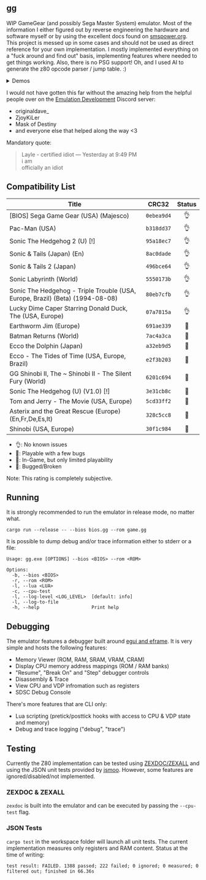 ## gg
WIP GameGear (and possibly Sega Master System) emulator. Most of the information I either figured out by reverse engineering
the hardware and software myself or by using the excellent docs found on [smspower.org](https://www.smspower.org/). This project is 
messed up in some cases and should not be used as direct reference for your own implementation. I mostly implemented everything on a
"fuck around and find out" basis, implementing features where needed to get things working. Also, there is no PSG support! Oh, and I
used AI to generate the z80 opcode parser / jump table. :)

<details>
  <summary>Demos</summary>

  | Sonic The Hedgehog 2 Demo                                                                         | Lucky Dime Caper Starring Donald Duck Demo                                                        | Pac-Man Demo                                                                                      | Earthworm Jim Demo |
  | ------------------------------------------------------------------------------------------------- | ------------------------------------------------------------------------------------------------- | ------------------------------------------------------------------------------------------------- | ---- |
  | <video src="https://github.com/ioncodes/gg/assets/18533297/afd20259-47d0-4dd6-86b8-abe68bc0a4e6"> | <video src="https://github.com/ioncodes/gg/assets/18533297/9ac07dca-3b54-43b2-a881-163980319dff"> | <video src="https://github.com/ioncodes/gg/assets/18533297/1549887c-45f5-4eec-9201-9e4de168b32e"> | <video src="https://github.com/ioncodes/gg/assets/18533297/3812319b-5b0e-4841-99c7-e3f084279b67"> |
</details>

I would not have gotten this far without the amazing help from the helpful people over on the [Emulation Development](https://discord.gg/dkmJAes) Discord server:
* originaldave_
* ZjoyKiLer
* Mask of Destiny
* and everyone else that helped along the way <3

Mandatory quote:  
> Layle - certified idiot — Yesterday at 9:49 PM  
> i am  
> officially an idiot

## Compatibility List
| **Title**                                                                     | **CRC32**  | **Status** |
| ----------------------------------------------------------------------------- | :--------: | :--------: |
| [BIOS] Sega Game Gear (USA) (Majesco)                                         | `0ebea9d4` |     👌      |
| Pac-Man (USA)                                                                 | `b318dd37` |     👌      |
| Sonic The Hedgehog 2 (U) [!]                                                  | `95a18ec7` |     👌      |
| Sonic & Tails (Japan) (En)                                                    | `8ac0dade` |     👌      |
| Sonic & Tails 2 (Japan)                                                       | `496bce64` |     👌      |
| Sonic Labyrinth (World)                                                       | `5550173b` |     👌      |
| Sonic The Hedgehog - Triple Trouble (USA, Europe, Brazil) (Beta) (1994-08-08) | `80eb7cfb` |     👌      |
| Lucky Dime Caper Starring Donald Duck, The (USA, Europe)                      | `07a7815a` |     👌      |
| Earthworm Jim (Europe)                                                        | `691ae339` |     🐥      |
| Batman Returns (World)                                                        | `7ac4a3ca` |     🐥      |
| Ecco the Dolphin (Japan)                                                      | `a32eb9d5` |     🐥      |
| Ecco - The Tides of Time (USA, Europe, Brazil)                                | `e2f3b203` |     🐥      |
| GG Shinobi II, The ~ Shinobi II - The Silent Fury (World)                     | `6201c694` |     🐥      |
| Sonic The Hedgehog (U) (V1.0) [!]                                             | `3e31cb8c` |     🐣      |
| Tom and Jerry - The Movie (USA, Europe)                                       | `5cd33ff2` |     🐞      |
| Asterix and the Great Rescue (Europe) (En,Fr,De,Es,It)                        | `328c5cc8` |     🐞      |
| Shinobi (USA, Europe)                                                         | `30f1c984` |     🐞      |

* 👌: No known issues
* 🐥: Playable with a few bugs
* 🐣: In-Game, but only limited playability
* 🐞: Bugged/Broken

Note: This rating is completely subjective.

## Running
It is strongly recommended to run the emulator in release mode, no matter what.
```
cargo run --release -- --bios bios.gg --rom game.gg
```

It is possible to dump debug and/or trace information either to stderr or a file:

```
Usage: gg.exe [OPTIONS] --bios <BIOS> --rom <ROM>

Options:
  -b, --bios <BIOS>
  -r, --rom <ROM>
  -l, --lua <LUA>
  -c, --cpu-test
  -l, --log-level <LOG_LEVEL>  [default: info]
  -l, --log-to-file
  -h, --help                   Print help
```

## Debugging
The emulator features a debugger built around [egui and eframe](https://github.com/emilk/egui). It is very simple and hosts the following features:

* Memory Viewer (ROM, RAM, SRAM, VRAM, CRAM)
* Display CPU memory address mappings (ROM / RAM banks)
* "Resume", "Break On" and "Step" debugger controls
* Disassembly & Trace
* View CPU and VDP infromation such as registers
* SDSC Debug Console

There's more features that are CLI only:
* Lua scripting (pretick/posttick hooks with access to CPU & VDP state and memory)
* Debug and trace logging ("debug", "trace")

## Testing
Currently the Z80 implementation can be tested using [ZEXDOC/ZEXALL](https://github.com/maxim-zhao/zexall-smsjsm) and using the JSON unit tests 
provided by [jsmoo](https://github.com/raddad772/jsmoo/tree/main/misc/tests/GeneratedTests/z80/v1). However, some features are ignored/disabled/not implemented.

### ZEXDOC & ZEXALL
`zexdoc` is built into the emulator and can be executed by passing the `--cpu-test` flag.

### JSON Tests
`cargo test` in the workspace folder will launch all unit tests. The current implementation measures only registers and RAM content. Status at the time of writing:  
```
test result: FAILED. 1388 passed; 222 failed; 0 ignored; 0 measured; 0 filtered out; finished in 66.36s
```
